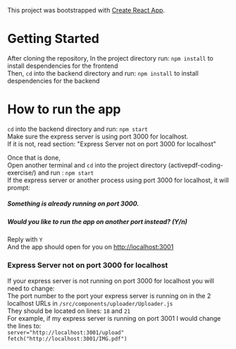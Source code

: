 This project was bootstrapped with [Create React App](https://github.com/facebook/create-react-app).

# Getting Started
After cloning the repository,
In the project directory run: `npm install` to install despendencies for the frontend  
Then, `cd` into the backend directory and run: `npm install` to install despendencies for the backend 

# How to run the app
`cd` into the backend directory and run: `npm start`  
Make sure the express server is using port 3000 for localhost.  
If it is not, read section: "Express Server not on port 3000 for localhost"

Once that is done,   
Open another terminal and `cd` into the project directory (activepdf-coding-exercise/) and run : `npm start`  
If the express server or another process using port 3000 for localhost, it will prompt:  
##### Something is already running on port 3000.
##### Would you like to run the app on another port instead? (Y/n)
Reply with `Y`  
And the app should open for you on [http://localhost:3001](http://localhost:3001)


### Express Server not on port 3000 for localhost
If your express server is not running on port 3000 for localhost you will need to change:  
The port number to the port your express server is running on in the 2 localhost URLs in `/src/components/uploader/Uploader.js`  
They should be located on lines: `18` and `21`  
For example, if my express server is running on port 3001 I would change the lines to:  
`server="http://localhost:3001/upload"`  
`fetch("http://localhost:3001/IMG.pdf")`  
